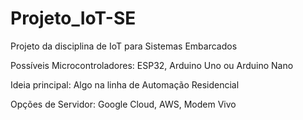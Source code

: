 # Projeto_IoT-SE
Projeto da disciplina de IoT para Sistemas Embarcados

Possíveis Microcontroladores: ESP32, Arduino Uno ou Arduino Nano

Ideia principal: Algo na linha de Automação Residencial

Opções de Servidor: Google Cloud, AWS, Modem Vivo

